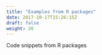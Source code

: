 ```yaml
---
title: "Examples from R packages"
date: 2017-10-17T15:26:15Z
draft: false
weight: 20
---
```


Code snippets from R packages
